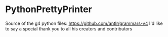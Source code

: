 # PythonPrettyPrinter

Source of the g4 python files: https://github.com/antlr/grammars-v4
I'd like to say a special thank you to all his creators and contributors
